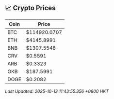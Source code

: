 ## 📈 Crypto Prices

| Coin | Price |
| ---- | ----- |
| BTC | $114920.0707 |
| ETH | $4145.8991 |
| BNB | $1307.5548 |
| CRV | $0.5591 |
| ARB | $0.3323 |
| OKB | $187.5991 |
| DOGE | $0.2082 |

_Last Updated: 2025-10-13 11:43:55.356 +0800 HKT_